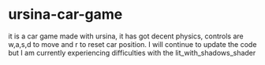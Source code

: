 # ursina-car-game
it is a car game made with ursina, it has got decent physics, controls are w,a,s,d to move and r to reset car position.
I will continue to update the code but I am currently experiencing difficulties with the lit_with_shadows_shader 
